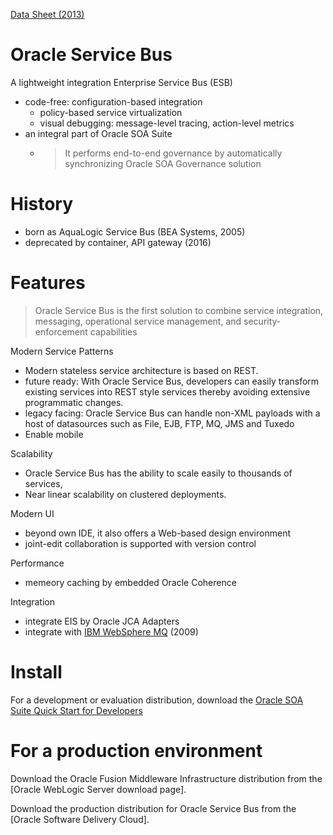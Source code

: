 [Data Sheet (2013)](https://www.oracle.com/docs/tech/service-bus-ds.pdf)
# Oracle Service Bus
A lightweight integration Enterprise Service Bus (ESB)
- code-free: configuration-based integration
  - policy-based service virtualization
  - visual debugging: message-level tracing, action-level metrics
- an integral part of Oracle SOA Suite
  - > It performs end-to-end governance by automatically synchronizing Oracle SOA Governance solution
# History
- born as AquaLogic Service Bus (BEA Systems, 2005)
- deprecated by container, API gateway (2016)


# Features
> Oracle Service Bus is the first solution to combine service integration, messaging, operational service management, and security-enforcement capabilities


Modern Service Patterns
- Modern stateless service architecture is based on REST. 
- future ready: With Oracle Service Bus, developers can easily transform existing services into REST style services thereby avoiding extensive programmatic changes.
- legacy facing: Oracle Service Bus can handle non-XML payloads with a host of datasources such as File, EJB, FTP, MQ, JMS and Tuxedo
- Enable mobile

Scalability
- Oracle Service Bus has the ability to scale easily to thousands of services, 
- Near linear scalability on clustered deployments.

Modern UI
- beyond own IDE, it also offers a Web-based design environment
- joint-edit collaboration is supported with version control

Performance
- memeory caching by embedded Oracle Coherence

Integration
- integrate EIS by Oracle JCA Adapters
- integrate with [IBM WebSphere MQ](https://www.oracle.com/docs/tech/middleware/osb-websphere-technical-brief.pdf) (2009)

# Install
For a development or evaluation distribution, download the [Oracle SOA Suite Quick Start for Developers](https://www.oracle.com/middleware/technologies/soasuite/downloads.html#)

# For a production environment

Download the Oracle Fusion Middleware Infrastructure distribution from the [Oracle WebLogic Server download page].

Download the production distribution for Oracle Service Bus from the [Oracle Software Delivery Cloud].

